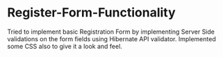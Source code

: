# Register-Form-Functionality

Tried to implement basic Registration Form by implementing Server Side validations on the form fields using Hibernate API validator. Implemented some CSS also to give it a look and feel.



